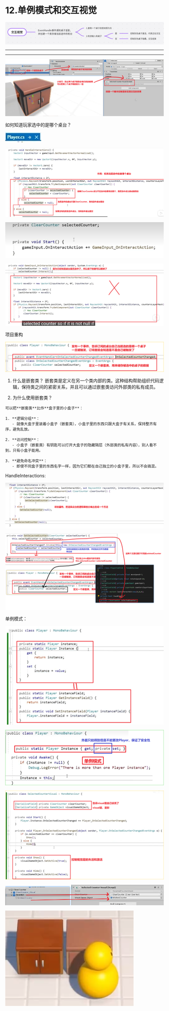 # 12.单例模式和交互视觉

![da02cef59f12399f969c85cb22a22a4b.png](image/da02cef59f12399f969c85cb22a22a4b.png)

---

---

![d708616aff5c06ed07912be43fe82cc3.png](image/d708616aff5c06ed07912be43fe82cc3.png)

如何知道玩家选中的是哪个桌台？

![d16a49a0a8130d1ff2051bd9f4f86125.png](image/d16a49a0a8130d1ff2051bd9f4f86125.png)

![958f37f6b1bf1885d4a951b81c91d39e.png](image/958f37f6b1bf1885d4a951b81c91d39e.png)

![1346429b705742496f6ac20432636448.png](image/1346429b705742496f6ac20432636448.png)

![9fe69071bf2fb0ac4d7901f1d06fadca.png](image/9fe69071bf2fb0ac4d7901f1d06fadca.png)

项目重构

![3b390ea94e1b3e4a3ac234cce8fd595e.png](image/3b390ea94e1b3e4a3ac234cce8fd595e.png)

1. 什么是嵌套类？ 嵌套类是定义在另一个类内部的类。这种结构帮助组织代码逻辑，保持类之间的紧密关系，并且可以通过嵌套类访问外部类的私有成员。 

2. 为什么使用嵌套类？ 

```
可以把**嵌套类**比作**盒子里的小盒子**：

1. **逻辑分组**：
   - 就像大盒子里装着小盒子（嵌套类），小盒子里的东西只跟大盒子有关系，保持整齐有序，避免乱放。
   
2. **访问控制**：
   - 小盒子（嵌套类）有钥匙可以打开大盒子的隐藏隔层（外部类的私有内容），别人看不到，只有小盒子能用。

3. **避免命名冲突**：
   - 即使不同盒子里的东西名字一样，因为它们都在自己独立的小盒子里，所以不会搞混。
```

HandleInteractions:

![bca3c3cdd4aacf20dabf07b7de56ab3e.png](image/bca3c3cdd4aacf20dabf07b7de56ab3e.png)

![e91fae1c3ba0f754d41ac1c39aae2ff8.png](image/e91fae1c3ba0f754d41ac1c39aae2ff8.png)

单例模式：

![5e0552066add6b2dfa20ca8b2ac80948.png](image/5e0552066add6b2dfa20ca8b2ac80948.png)

![59dca8e733c1c2119787f9fff21f9ae1.png](image/59dca8e733c1c2119787f9fff21f9ae1.png)

![9c1eefa46c424902d887a653f2245cde.png](image/9c1eefa46c424902d887a653f2245cde.png)

![662958cd91d27e1151f06b84bd4daa41.png](image/662958cd91d27e1151f06b84bd4daa41.png)

![98c52c97c641dea4e559401fa5ac7124.png](image/98c52c97c641dea4e559401fa5ac7124.png)
